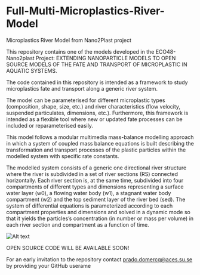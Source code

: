 # Full-Multi-Microplastics-River-Model

Microplastics River Model from Nano2Plast project

This repository contains one of the models developed in the ECO48-Nano2plast Project: EXTENDING NANOPARTICLE MODELS TO OPEN SOURCE MODELS OF THE FATE AND TRANSPORT OF MICROPLASTIC IN AQUATIC SYSTEMS.

The code contained in this repository is intended as a framework to study microplastics fate and transport along a generic river system.

The model can be parameterised for different microplastic types (composition, shape, size, etc.) and river characteristics (flow velocity, suspended particulates, dimensions, etc.). Furthermore, this framework is intended as a  flexible tool where new or updated fate processes can be included or reparameterised easily. 

This model follows a modular multimedia mass-balance modelling approach in which a system of coupled mass balance equations is built describing the transformation and transport processes of the plastic particles within the modelled system with specific rate constants. 

The modelled system consists of a generic one directional river structure where the river is subdivided in a set of river sections (RS) connected horizontally. Each river section is, at the same time, subdivided into four compartments of different types and dimensions representing a surface water layer (w0), a flowing water body (w1), a stagnant water body compartment (w2) and the top sediment layer of the river bed (sed). The system of differential equations is parameterized according to each compartment properties and dimensions and solved in a dynamic mode so that it yields the particles’s concentration (in number or mass per volume) in each river section and compartment as a function of time.

![Alt text](https://github.com/PradoDomercq/Nano2Plast_RiverModel/blob/main/FigureGenericRiver.png "Generic River")


OPEN SOURCE CODE WILL BE AVAILABLE SOON!

For an early invitation to the repository contact prado.domercq@aces.su.se by providing your GitHub userame

